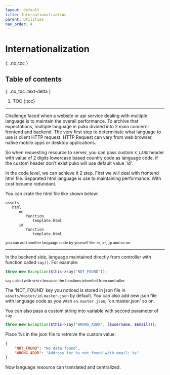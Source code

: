 ```yaml
---
layout: default
title: Internationalization
parent: Utilities
nav_order: 4
---
```


# Internationalization
{: .no_toc }

## Table of contents
{: .no_toc .text-delta }

1. TOC
{:toc}

---

Challenge faced when a website or api service dealing with multiple language is to maintain the overall performance.
To archive that expectations, multiple language in puko divided into 2 main concern: frontend and backend.
The very first step to determinate what language to use is client HTTP request. 
HTTP Request can vary from web browser, native mobile apps or desktop applications.

So when requesting resource to server, you can pass custom `X_LANG` 
header with value of 2 digits lowercase based country code as language code.
if the custom header don't exist puko will use default value 'id'.

In the code level, we can achieve it 2 step. First we will deal with frontend html file.
Separated html language is use to maintaining performance. With cost became redundant.

You can crate the html file like shown below:

```text
assets
   html
      en
         function
            template.html
      id
         function
            template.html
```

<small>you can add another language code by yourself like `cn`, `kr`, `jp` and so on.</small>

---

In the backend side, language maintained directly from controller with function called `say()`.
For example:

```php
throw new Exception($this->say('NOT_FOUND'));
```

<small>say called with `$this` because the functions inherited from controller.</small>

The 'NOT_FOUND' key you noticed is stored in json file in `assets/master/id.master.json` by default.
You can also add new json file with language code as you wish `en.master.json`, `cn.master.json' so on.

You can also pass a custom string into variable with second parameter of `say`

```php
throw new Exception($this->say('WRONG_ADDR', [$username, $email]));
```

Place %s in the json file to retreive the custom value:

```json
{
    "NOT_FOUND": "No data found",
    "WRONG_ADDR": "Address for %s not found with email: %s"
}
```

Now language resource can translated and centralized.
